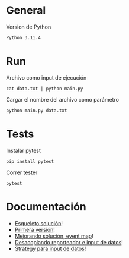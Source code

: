 # General

Version de Python

```
Python 3.11.4
```

# Run

Archivo como input de ejecución

```
cat data.txt | python main.py
```

Cargar el nombre del archivo como parámetro

```
python main.py data.txt
```

# Tests

Instalar pytest

```
pip install pytest
```

Correr tester

```
pytest
```

# Documentación

- [Esqueleto solución](./docs/1.primeros-pasos.md)!
- [Primera versión](./docs/2.primer-iteracion.md)!
- [Mejorando solución, event map](./docs/3.refactor.md)!
- [Desacoplando reporteador e input de datos](./docs/4.refactor-v2.md)!
- [Strategy para input de datos](./docs/5.input-data.md)!

